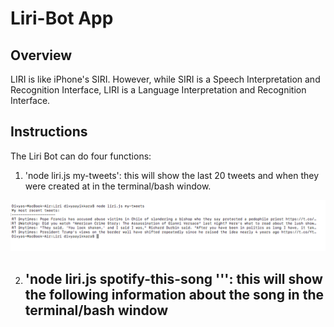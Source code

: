 # Liri-Bot App

## Overview

LIRI is like iPhone's SIRI. However, while SIRI is a Speech Interpretation and Recognition Interface, LIRI is a Language Interpretation and Recognition Interface. 

## Instructions

The Liri Bot can do four functions: 
1. 'node liri.js my-tweets': this will show the last 20 tweets and when they were created at in the terminal/bash window.

![Alt text](screenshots/pic-1.png)

2. 'node liri.js spotify-this-song '<song name here>'': this will show the following information about the song in the terminal/bash window
	- 


